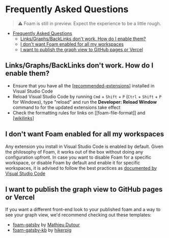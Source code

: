 # Frequently Asked Questions

> ⚠️ Foam is still in preview. Expect the experience to be a little rough.

- [Frequently Asked Questions](#frequently-asked-questions)
  - [Links/Graphs/BackLinks don't work. How do I enable them?](#linksgraphsbacklinks-dont-work-how-do-i-enable-them)
  - [I don't want Foam enabled for all my workspaces](#i-dont-want-foam-enabled-for-all-my-workspaces)
  - [I want to publish the graph view to GitHub pages or Vercel](#i-want-to-publish-the-graph-view-to-github-pages-or-vercel)

## Links/Graphs/BackLinks don't work. How do I enable them?

- Ensure that you have all the [[recommended-extensions]] installed in Visual Studio Code
- Reload Visual Studio Code by running `Cmd` + `Shift` + `P` (`Ctrl` + `Shift` + `P` for Windows), type "reload" and run the **Developer: Reload Window** command to for the updated extensions take effect
- Check the formatting rules for links on [[foam-file-format]] and [[wikilinks]]

## I don't want Foam enabled for all my workspaces
Any extension you install in Visual Studio Code is enabled by default. Given the philosophy of Foam, it works out of the box without doing any configuration upfront. In case you want to disable Foam for a specific workspace, or disable Foam by default and enable it for specific workspaces, it is advised to follow the best practices as [documented by Visual Studio Code](https://code.visualstudio.com/docs/editor/extension-marketplace#_manage-extensions)

## I want to publish the graph view to GitHub pages or Vercel
If you want a different front-end look to your published foam and a way to see your graph view, we'd recommend checking out these templates:
- [foam-gatsby](https://github.com/mathieudutour/foam-gatsby-template) by [Mathieu Dutour](https://github.com/mathieudutour)
- [foam-gatsby-kb](https://github.com/hikerpig/foam-template-gatsby-kb) by [hikerpig](https://github.com/hikerpig)



[//begin]: # "Autogenerated link references for markdown compatibility"
[recommended-extensions]: recommended-extensions "Recommended Extensions"
[wikilinks]: wikilinks "Wikilinks"
[//end]: # "Autogenerated link references"